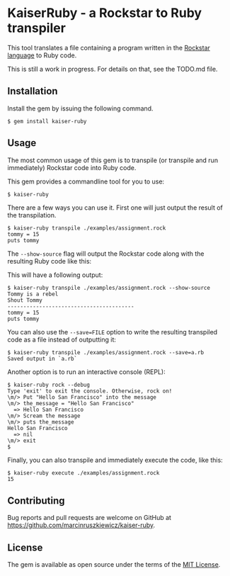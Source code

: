 # KaiserRuby - a Rockstar to Ruby transpiler

This tool translates a file containing a program written in the [Rockstar language](https://github.com/dylanbeattie/rockstar) to Ruby code.

This is still a work in progress. For details on that, see the TODO.md file.

## Installation

Install the gem by issuing the following command.

    $ gem install kaiser-ruby

## Usage

The most common usage of this gem is to transpile (or transpile and run immediately) Rockstar code into Ruby code.

This gem provides a commandline tool for you to use:

    $ kaiser-ruby

There are a few ways you can use it. First one will just output the result of the transpilation.

```
$ kaiser-ruby transpile ./examples/assignment.rock
tommy = 15
puts tommy

```

The `--show-source` flag will output the Rockstar code along with the resulting Ruby code like this:

This will have a following output:

```
$ kaiser-ruby transpile ./examples/assignment.rock --show-source
Tommy is a rebel
Shout Tommy
----------------------------------------
tommy = 15
puts tommy

```

You can also use the `--save=FILE` option to write the resulting transpiled code as a file instead of outputting it:

```
$ kaiser-ruby transpile ./examples/assignment.rock --save=a.rb
Saved output in `a.rb`

```

Another option is to run an interactive console (REPL):

```
$ kaiser-ruby rock --debug
Type 'exit' to exit the console. Otherwise, rock on!
\m/> Put "Hello San Francisco" into the message
\m/> the_message = "Hello San Francisco"
  => Hello San Francisco
\m/> Scream the message
\m/> puts the_message
Hello San Francisco
  => nil
\m/> exit
$
```

Finally, you can also transpile and immediately execute the code, like this:

```
$ kaiser-ruby execute ./examples/assignment.rock
15

```

## Contributing

Bug reports and pull requests are welcome on GitHub at https://github.com/marcinruszkiewicz/kaiser-ruby.

## License

The gem is available as open source under the terms of the [MIT License](https://opensource.org/licenses/MIT).
